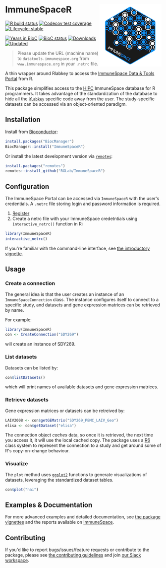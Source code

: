 # ImmuneSpaceR <img src="man/figures/logo.png" align="right" />

<!-- badges: start -->
[![R build status](https://github.com/RGLab/ImmuneSpaceR/workflows/R-CMD-check/badge.svg)](https://github.com/RGLab/ImmuneSpaceR/actions)
[![Codecov test coverage](https://codecov.io/gh/RGLab/ImmuneSpaceR/branch/main/graph/badge.svg)](https://codecov.io/gh/RGLab/ImmuneSpaceR?branch=main)
[![Lifecycle: stable](https://img.shields.io/badge/lifecycle-stable-brightgreen.svg)](https://www.tidyverse.org/lifecycle/#stable)

[![Years in BioC](http://www.bioconductor.org/shields/years-in-bioc/ImmuneSpaceR.svg)](http://bioconductor.org/packages/release/bioc/html/ImmuneSpaceR.html)
[![BioC status](http://www.bioconductor.org/shields/build/release/bioc/ImmuneSpaceR.svg)](https://bioconductor.org/checkResults/release/bioc-LATEST/ImmuneSpaceR)
[![Downloads](http://www.bioconductor.org/shields/downloads/ImmuneSpaceR.svg)](https://bioconductor.org/packages/stats/bioc/ImmuneSpaceR/)
[![Updated](https://bioconductor.org/shields/lastcommit/release/bioc/ImmuneSpaceR.svg)](http://bioconductor.org/packages/release/bioc/news/ImmuneSpaceR/NEWS)
<!-- badges: end -->

> Please update the URL (machine name) to `datatools.immunespace.org` from `www.immunespace.org` in your `.netrc` file.

A thin wrapper around Rlabkey to access the [ImmuneSpace Data & Tools Portal](https://datatools.immunespace.org) from R.

This package simplifies access to the [HIPC](https://www.immuneprofiling.org/) ImmuneSpace database for R programmers. It takes advantage of the standardization of the database to hide all the [`Rlabkey`](https://cran.r-project.org/web/packages/Rlabkey/index.html) specific code away from the user. The study-specific datasets can be accessed via an object-oriented paradigm.



## Installation

Install from [Bioconductor](http://bioconductor.org/packages/release/bioc/html/ImmuneSpaceR.html):

``` r
install.packages("BiocManager")
BiocManager::install("ImmuneSpaceR")
```

Or install the latest development version via [`remotes`](https://cran.r-project.org/web/packages/remotes/index.html):

``` r
install.packages("remotes")
remotes::install_github("RGLab/ImmuneSpaceR")
```



## Configuration

The ImmuneSpace Portal can be accessed via `ImmuneSpaceR` with the user's credentials. A `.netrc` file storing login and password information is required.

1. [Register](https://datatools.immunespace.org/login/home/register.view?)
1. Create a netrc file with your ImmuneSpace credetntials using `interactive_netrc()` function in R:

``` r
library(ImmuneSpaceR)
interactive_netrc()
```

If you're familiar with the command-line interface, see [the introductory vignette](https://rglab.github.io/ImmuneSpaceR/articles/Intro_to_ImmuneSpaceR.html).



## Usage

### Create a connection

The general idea is that the user creates an instance of an `ImmuneSpaceConnection` class. The instance configures itself to connect to a specific study, and datasets and gene expression matrices can be retrieved by name.

For example:

``` r
library(ImmuneSpaceR)
con <- CreateConnection("SDY269")
```

will create an instance of SDY269.


### List datasets

Datasets can be listed by:

``` r
con$listDatasets()
```

which will print names of available datasets and gene expression matrices.


### Retrieve datasets

Gene expression matrices or datasets can be retreived by:

``` r
LAIV2008 <- con$getGEMatrix("SDY269_PBMC_LAIV_Geo")
elisa <- con$getDataset("elisa")
```

The connection object *caches* data, so once it is retrieved, the next time you access it, it will use the local cached copy. The package uses a [R6](https://cran.r-project.org/web/packages/R6/index.html) class system to represent the connection to a study and get around some of R's copy-on-change behaviour.


### Visualize

The `plot` method uses [`ggplot2`](https://cran.r-project.org/web/packages/ggplot2/index.html) functions to generate visualizations of datasets, leveraging the standardized dataset tables.

``` r
con$plot("hai")
```



## Examples & Documentation

For more advanced examples and detailed documentation, see [the package vignettes](http://rglab.github.io/ImmuneSpaceR/articles/) and the reports available on [ImmuneSpace](https://datatools.immunespace.org/).



## Contributing

If you'd like to report bugs/issues/feature requests or contribute to the package, please see [the contributing guidelines](./CONTRIBUTING.md) and join [our Slack workspace](https://immunespace.herokuapp.com/).
